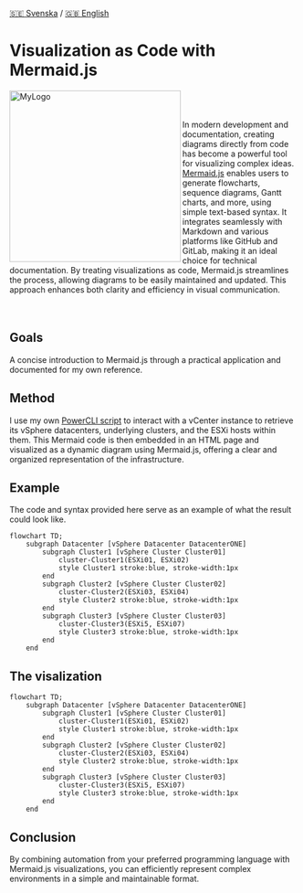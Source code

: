 [🇸🇪 Svenska](README_se.md) / [🇬🇧 English](README.md)

# Visualization as Code with Mermaid.js
<img width="300" alt="MyLogo" src="https://mermaid.js.org/mermaid-logo.svg" align=left><br>
<br>
<br>
In modern development and documentation, creating diagrams directly from code has become a powerful tool for visualizing complex ideas. [Mermaid.js](https://mermaid.js.org/) enables users to generate flowcharts, sequence diagrams, Gantt charts, and more, using simple text-based syntax. It integrates seamlessly with Markdown and various platforms like GitHub and GitLab, making it an ideal choice for technical documentation. By treating visualizations as code, Mermaid.js streamlines the process, allowing diagrams to be easily maintained and updated. This approach enhances both clarity and efficiency in visual communication.
<br>
<br>
<br>

## Goals
A concise introduction to Mermaid.js through a practical application and documented for my own reference.

## Method
I use my own [PowerCLI script](https://github.com/rafaelurrutiasilva/visualization-as-code-with-mermaid.js/blob/main/powershell/Visualize-vSphere.ps1) to interact with a vCenter instance to retrieve its vSphere datacenters, underlying clusters, and the ESXi hosts within them. 
This Mermaid code is then embedded in an HTML page and visualized as a dynamic diagram using Mermaid.js, offering a clear and organized representation of the infrastructure.

## Example
The code and syntax provided here serve as an example of what the result could look like.
```
flowchart TD;
    subgraph Datacenter [vSphere Datacenter DatacenterONE]
        subgraph Cluster1 [vSphere Cluster Cluster01]
            cluster-Cluster1(ESXi01, ESXi02)
            style Cluster1 stroke:blue, stroke-width:1px
        end
        subgraph Cluster2 [vSphere Cluster Cluster02]
            cluster-Cluster2(ESXi03, ESXi04)
            style Cluster2 stroke:blue, stroke-width:1px
        end
        subgraph Cluster3 [vSphere Cluster Cluster03]
            cluster-Cluster3(ESXi5, ESXi07)
            style Cluster3 stroke:blue, stroke-width:1px
        end
    end
```

## The visalization 
```mermaid
flowchart TD;
    subgraph Datacenter [vSphere Datacenter DatacenterONE]
        subgraph Cluster1 [vSphere Cluster Cluster01]
            cluster-Cluster1(ESXi01, ESXi02)
            style Cluster1 stroke:blue, stroke-width:1px
        end
        subgraph Cluster2 [vSphere Cluster Cluster02]
            cluster-Cluster2(ESXi03, ESXi04)
            style Cluster2 stroke:blue, stroke-width:1px
        end
        subgraph Cluster3 [vSphere Cluster Cluster03]
            cluster-Cluster3(ESXi5, ESXi07)
            style Cluster3 stroke:blue, stroke-width:1px
        end
    end
```

## Conclusion
By combining automation from your preferred programming language with Mermaid.js visualizations, you can efficiently represent complex environments in a simple and maintainable format. 
